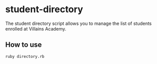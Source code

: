 # student-directory

The student directory script allows you to manage the list of students enrolled
at Villains Academy.

## How to use

```shell
ruby directory.rb
```
